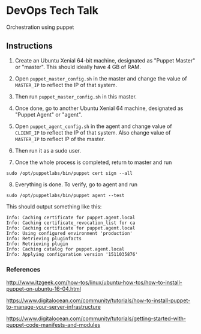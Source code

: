 # DevOps Tech Talk

Orchestration using puppet


## Instructions

1. Create an Ubuntu Xenial 64-bit machine, designated as "Puppet Master" or "master". This should ideally have 4 GB of RAM.

2. Open ```puppet_master_config.sh``` in the master and change the value of ```MASTER_IP``` to reflect the IP of that system.

3. Then run ```puppet_master_config.sh``` in this master.

4. Once done, go to another Ubuntu Xenial 64 machine, designated as "Puppet Agent" or "agent".

5. Open ```puppet_agent_config.sh``` in the agent and change value of ```CLIENT_IP``` to reflect the IP of that system. Also change value of ```MASTER_IP``` to reflect IP of the master.

6. Then run it as a sudo user.

7. Once the whole process is completed, return to master and run

``` sudo /opt/puppetlabs/bin/puppet cert sign --all ```

8. Everything is done. To verify, go to agent and run 

``` sudo /opt/puppetlabs/bin/puppet agent --test ```

This should output something like this:

 ```
Info: Caching certificate for puppet.agent.local
Info: Caching certificate_revocation_list for ca
Info: Caching certificate for puppet.agent.local
Info: Using configured environment 'production'
Info: Retrieving pluginfacts
Info: Retrieving plugin
Info: Caching catalog for puppet.agent.local
Info: Applying configuration version '1511035876'
```

### References

http://www.itzgeek.com/how-tos/linux/ubuntu-how-tos/how-to-install-puppet-on-ubuntu-16-04.html

https://www.digitalocean.com/community/tutorials/how-to-install-puppet-to-manage-your-server-infrastructure

https://www.digitalocean.com/community/tutorials/getting-started-with-puppet-code-manifests-and-modules

